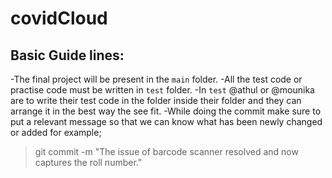 # covidCloud

## Basic Guide lines:

-The final project will be present in the `main` folder.
-All the test code or practise code must be written in `test` folder.
-In `test` @athul or @mounika are to write their test code in the folder inside their folder and they can arrange it in the best way the see fit.
-While doing the commit make sure to put a relevant message so that we can know what has been newly changed or added for example;

> git commit -m "The issue of barcode scanner resolved and now captures the roll number."
